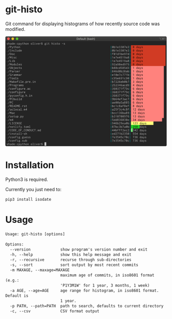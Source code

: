 # git-histo
Git command for displaying histograms of how recently source code was modified.

![Screenshot](/screenshot.png?raw=true "git histo screenshot")

# Installation

Python3 is required.

Currently you just need to:
```
pip3 install isodate
```

# Usage 

```
Usage: git-histo [options]

Options:
  --version             show program's version number and exit
  -h, --help            show this help message and exit
  -r, --recursive       recurse through sub-directories
  -s, --sort            sort output by most recent commits
  -m MAXAGE, --maxage=MAXAGE
                        maximum age of commits, in iso8601 format (e.g.:
                        'P1Y3M1W' for 1 year, 3 months, 1 week)
  -a AGE, --age=AGE     age range for histogram, in iso8601 format. Default is
                        1 year.
  -p PATH, --path=PATH  path to search, defaults to current directory
  -c, --csv             CSV format output
```
